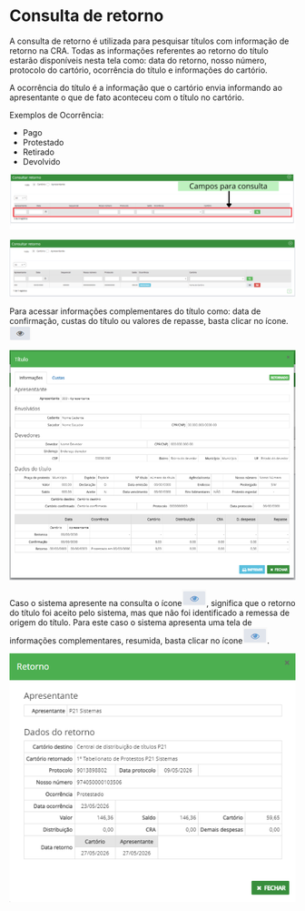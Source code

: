 # Consulta de retorno

A consulta de retorno é utilizada para pesquisar títulos com informação de retorno na CRA. Todas as informações referentes ao retorno do título estarão disponíveis nesta tela como: data do retorno, nosso número, protocolo do cartório, ocorrência do título e informações do cartório.

A ocorrência do título é a informação que o cartório envia informando ao apresentante o que de fato aconteceu com o título no cartório.

Exemplos de Ocorrência:

* Pago
* Protestado
* Retirado
* Devolvido

![](<../../.gitbook/assets/Campos para consulta (2).png>)

![](<../../.gitbook/assets/Campos para consulta (3).png>)

Para acessar informações complementares do título como: data de confirmação, custas do título ou valores de repasse, basta clicar no ícone. <img src="../../.gitbook/assets/image (26) (1) (1) (1).png" alt="" data-size="line">

![](<../../.gitbook/assets/image (3) (1).png>)

Caso o sistema apresente na consulta o ícone<img src="../../.gitbook/assets/image (11) (4).png" alt="" data-size="line">, significa que o retorno do título foi aceito pelo sistema, mas que não foi identificado a remessa de origem do título. Para este caso o sistema apresenta uma tela de informações complementares, resumida, basta clicar no ícone<img src="../../.gitbook/assets/image (34) (1) (1).png" alt="" data-size="line">.

![](<../../.gitbook/assets/image (2) (1) (2).png>)
